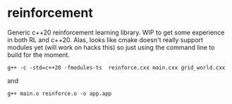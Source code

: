 # reinforcement
Generic c++20 reinforcement learning library.  WIP to get some experience in both RL and c++20.
Alas, looks like cmake doesn't really support modules yet (will work on hacks this) so just using the command line to build for the moment.
```
g++ -c -std=c++20 -fmodules-ts  reinforce.cxx main.cxx grid_world.cxx
```
and
```
g++ main.o reinforce.o -o app.app
```